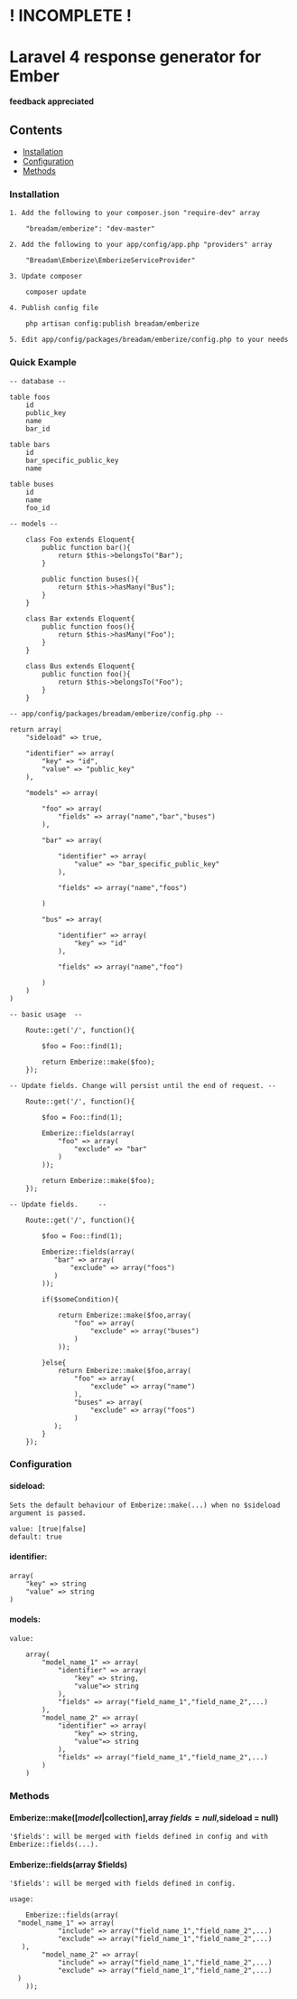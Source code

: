 #  ! INCOMPLETE !

#  Laravel 4 response generator for Ember

**feedback appreciated**

## Contents

- [Installation](#Installation)
- [Configuration](#Configuration)
- [Methods](#Methods)
	
### Installation

	1. Add the following to your composer.json "require-dev" array 
    	
        "breadam/emberize": "dev-master"

	2. Add the following to your app/config/app.php "providers" array

        "Breadam\Emberize\EmberizeServiceProvider"
	
	3. Update composer
        
        composer update
    
    4. Publish config file 
        
        php artisan config:publish breadam/emberize
    
    5. Edit app/config/packages/breadam/emberize/config.php to your needs

### Quick Example

    -- database --
    
    table foos 
        id
        public_key
        name
        bar_id
    
    table bars 
        id
        bar_specific_public_key
        name
        
    table buses 
        id
        name
        foo_id
    
    -- models --
        
        class Foo extends Eloquent{
            public function bar(){
                return $this->belongsTo("Bar");
            }
            
            public function buses(){
                return $this->hasMany("Bus");
            }
        }
        
        class Bar extends Eloquent{
            public function foos(){
                return $this->hasMany("Foo");
            }
        }
        
        class Bus extends Eloquent{
            public function foo(){
                return $this->belongsTo("Foo");
            }
        }
        
    -- app/config/packages/breadam/emberize/config.php --
    
    return array(
        "sideload" => true,
        
        "identifier" => array(
            "key" => "id",
            "value" => "public_key"
        ),
        
        "models" => array(
        
            "foo" => array(
                "fields" => array("name","bar","buses")
            ),
            
            "bar" => array(
                
                "identifier" => array(
                    "value" => "bar_specific_public_key"
                ),
                
                "fields" => array("name","foos")
                
            )
            
            "bus" => array(
                
                "identifier" => array(
                    "key" => "id"
                ),
                
                "fields" => array("name","foo")
                
            )
        )
    )

    -- basic usage  --
        
        Route::get('/', function(){
        
	        $foo = Foo::find(1);
	        
            return Emberize::make($foo); 
        });
        
    -- Update fields. Change will persist until the end of request. --
    
        Route::get('/', function(){
        
	        $foo = Foo::find(1);
	        
	        Emberize::fields(array(
	            "foo" => array(
	                "exclude" => "bar"
	            )
	        ));
	        
            return Emberize::make($foo); 
        });
    
    -- Update fields.     --
    
        Route::get('/', function(){
                    
	        $foo = Foo::find(1);
	        
	        Emberize::fields(array(
	           "bar" => array(
	               "exclude" => array("foos")
	           )
	        ));
	        
	        if($someCondition){
	        
	            return Emberize::make($foo,array(
	                "foo" => array(
	                    "exclude" => array("buses")
	                )
	            )); 
	            
	        }else{
	            return Emberize::make($foo,array(
	                "foo" => array(
	                    "exclude" => array("name")
	                ),
	                "buses" => array(
	                    "exclude" => array("foos")
	                )
	           );
	        }
        });
    

### Configuration
        
#### sideload: 

    Sets the default behaviour of Emberize::make(...) when no $sideload argument is passed.    

    value: [true|false]
    default: true
    
#### identifier:
        
    array(
        "key" => string
        "value" => string
    )
        
#### models: 
    
    
    
    value:
    
        array(
            "model_name_1" => array(
                "identifier" => array(
                    "key" => string, 
                    "value"=> string
                ),
                "fields" => array("field_name_1","field_name_2",...)
            ),
            "model_name_2" => array(
                "identifier" => array(
                    "key" => string, 
                    "value"=> string
                ),
                "fields" => array("field_name_1","field_name_2",...)
            )
        )
    
    
### Methods
	
#### Emberize::make([$model|$collection],array $fields = null,$sideload = null)
	
	'$fields': will be merged with fields defined in config and with Emberize::fields(...).
	
#### Emberize::fields(array $fields)
	
	'$fields': will be merged with fields defined in config. 
	
	usage: 
	
		Emberize::fields(array(
      "model_name_1" => array(
				"include" => array("field_name_1","field_name_2",...)
				"exclude" => array("field_name_1","field_name_2",...)
       ),
			"model_name_2" => array(
				"include" => array("field_name_1","field_name_2",...)
				"exclude" => array("field_name_1","field_name_2",...)
      )
		));


